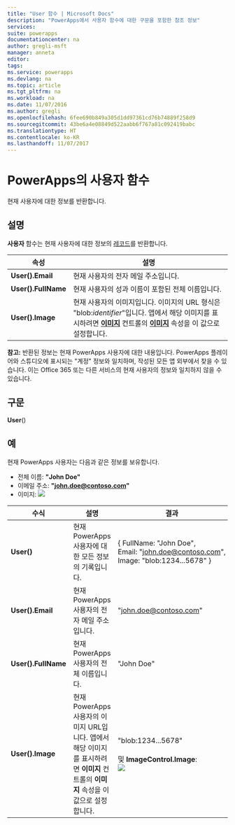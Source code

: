 ```yaml
---
title: "User 함수 | Microsoft Docs"
description: "PowerApps에서 사용자 함수에 대한 구문을 포함한 참조 정보"
services: 
suite: powerapps
documentationcenter: na
author: gregli-msft
manager: anneta
editor: 
tags: 
ms.service: powerapps
ms.devlang: na
ms.topic: article
ms.tgt_pltfrm: na
ms.workload: na
ms.date: 11/07/2016
ms.author: gregli
ms.openlocfilehash: 6fee690b849a305d1dd97361cd76b74889f258d9
ms.sourcegitcommit: 43be6a4e08849d522aabb6f767a81c092419babc
ms.translationtype: HT
ms.contentlocale: ko-KR
ms.lasthandoff: 11/07/2017
---
```

# <a name="user-function-in-powerapps"></a>PowerApps의 사용자 함수
현재 사용자에 대한 정보를 반환합니다.

## <a name="description"></a>설명
**사용자** 함수는 현재 사용자에 대한 정보의 [레코드](../working-with-tables.md#records)를 반환합니다.

| 속성 | 설명 |
| --- | --- |
| **User().Email** |현재 사용자의 전자 메일 주소입니다. |
| **User().FullName** |현재 사용자의 성과 이름이 포함된 전체 이름입니다. |
| **User().Image** |현재 사용자의 이미지입니다. 이미지의 URL 형식은 "blob:*identifier*"입니다. 앱에서 해당 이미지를 표시하려면 **[이미지](../controls/control-image.md)** 컨트롤의 **[이미지](../controls/properties-visual.md)** 속성을 이 값으로 설정합니다. |

**참고:** 반환된 정보는 현재 PowerApps 사용자에 대한 내용입니다.  PowerApps 플레이어와 스튜디오에 표시되는 "계정" 정보와 일치하며, 작성된 모든 앱 외부에서 찾을 수 있습니다.  이는 Office 365 또는 다른 서비스의 현재 사용자의 정보와 일치하지 않을 수 있습니다.

## <a name="syntax"></a>구문
**User**()

## <a name="examples"></a>예
현재 PowerApps 사용자는 다음과 같은 정보를 보유합니다.

* 전체 이름: **"John Doe"**
* 이메일 주소: **"john.doe@contoso.com"**
* 이미지: ![](media/function-user/john-doe-picture.png) 

| 수식 | 설명 | 결과 |
| --- | --- | --- |
| **User()** |현재 PowerApps 사용자에 대한 모든 정보의 기록입니다. |{ FullName:&nbsp;"John Doe", Email:&nbsp;"john.doe@contoso.com", Image:&nbsp;"blob:1234...5678" } |
| **User().Email** |현재 PowerApps 사용자의 전자 메일 주소입니다. |"john.doe@contoso.com" |
| **User().FullName** |현재 PowerApps 사용자의 전체 이름입니다. |"John Doe" |
| **User().Image** |현재 PowerApps 사용자의 이미지 URL입니다.  앱에서 해당 이미지를 표시하려면 **이미지** 컨트롤의 **이미지** 속성을 이 값으로 설정합니다. |"blob:1234...5678"<br><br>및 **ImageControl.Image**:<br>![](media/function-user/john-doe-picture.png) |

